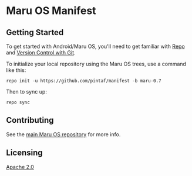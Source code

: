 # Maru OS Manifest

## Getting Started

To get started with Android/Maru OS, you'll need to get familiar with
[Repo](https://source.android.com/source/using-repo.html) and [Version Control
with Git](https://source.android.com/source/version-control.html).

To initialize your local repository using the Maru OS trees, use a command like this:

    repo init -u https://github.com/pintaf/manifest -b maru-0.7

Then to sync up:

    repo sync


## Contributing

See the [main Maru OS repository](https://github.com/maruos/maruos) for more
info.

## Licensing

[Apache 2.0](LICENSE)
